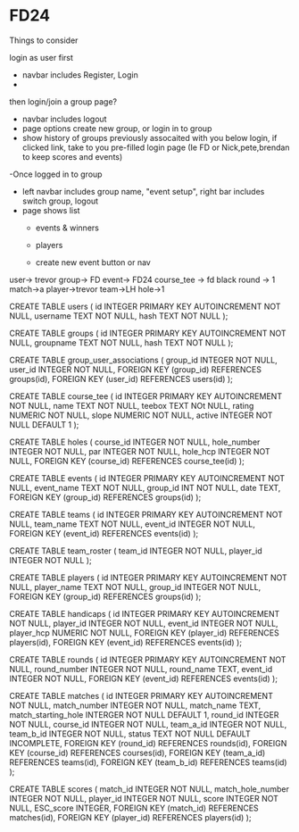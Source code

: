 # FD24

Things to consider

login as user first
- navbar includes Register, Login
-   

then login/join a group page?
-   navbar includes logout
- page options create new group, or login in to group
-   show history of groups previously assocaited with you below login, if clicked link, take to you pre-filled login page
    (Ie FD or Nick,pete,brendan to keep scores and events)

-Once logged in to group
-   left navbar includes group name, "event setup", right bar includes switch group, logout 
-   page shows list
    - events & winners
    - players 

    - create new event button or nav 



user-> trevor
group-> FD
event-> FD24
course_tee -> fd black
round -> 1
match->a
player->trevor
team->LH
hole->1



CREATE TABLE users (
    id INTEGER PRIMARY KEY AUTOINCREMENT NOT NULL,
    username TEXT NOT NULL,
    hash TEXT NOT NULL
);

CREATE TABLE groups (
    id INTEGER PRIMARY KEY AUTOINCREMENT NOT NULL,
    groupname TEXT NOT NULL,
    hash TEXT NOT NULL
);

CREATE TABLE group_user_associations (
    group_id INTEGER NOT NULL,
    user_id INTEGER NOT NULL,
    FOREIGN KEY (group_id) REFERENCES groups(id),
    FOREIGN KEY (user_id) REFERENCES users(id)
);

CREATE TABLE course_tee (
    id INTEGER PRIMARY KEY AUTOINCREMENT NOT NULL,
    name TEXT NOT NULL,
    teebox TEXT NOt NULL,
    rating NUMERIC NOT NULL,
    slope NUMERIC NOT NULL,
    active INTEGER NOT NULL DEFAULT 1
);

CREATE TABLE holes (
    course_id INTEGER NOT NULL,
    hole_number INTEGER NOT NULL,
    par INTEGER NOT NULL,
    hole_hcp INTEGER NOT NULL,
    FOREIGN KEY (course_id) REFERENCES course_tee(id)
);

CREATE TABLE events (
    id INTEGER PRIMARY KEY AUTOINCREMENT NOT NULL,
    event_name TEXT NOT NULL,
    group_id INT NOT NULL,
    date TEXT,
    FOREIGN KEY (group_id) REFERENCES groups(id)
);

CREATE TABLE teams (
    id INTEGER PRIMARY KEY AUTOINCREMENT NOT NULL,
    team_name TEXT NOT NULL,
    event_id INTEGER NOT NULL,
    FOREIGN KEY (event_id) REFERENCES events(id)
);

CREATE TABLE team_roster (
    team_id INTEGER NOT NULL,
    player_id INTEGER NOT NULL
);

CREATE TABLE players (
    id INTEGER PRIMARY KEY AUTOINCREMENT NOT NULL,
    player_name TEXT NOT NULL,
    group_id INTEGER NOT NULL,
    FOREIGN KEY (group_id) REFERENCES groups(id)
);

CREATE TABLE handicaps (
    id INTEGER PRIMARY KEY AUTOINCREMENT NOT NULL,
    player_id INTEGER NOT NULL,
    event_id INTEGER NOT NULL,
    player_hcp NUMERIC NOT NULL,
    FOREIGN KEY (player_id) REFERENCES players(id),
    FOREIGN KEY (event_id) REFERENCES events(id)
);

CREATE TABLE rounds (
    id INTEGER PRIMARY KEY AUTOINCREMENT NOT NULL,
    round_number INTEGER NOT NULL,
    round_name TEXT,
    event_id INTEGER NOT NULL,
    FOREIGN KEY (event_id) REFERENCES events(id)
);

CREATE TABLE matches (
    id INTEGER PRIMARY KEY AUTOINCREMENT NOT NULL,
    match_number INTEGER NOT NULL,
    match_name TEXT,
    match_starting_hole INTERGER NOT NULL DEFAULT 1,
    round_id INTEGER NOT NULL,
    course_id INTEGER NOT NULL,
    team_a_id INTEGER NOT NULL,
    team_b_id INTEGER NOT NULL,
    status TEXT NOT NULL DEFAULT INCOMPLETE,
    FOREIGN KEY (round_id) REFERENCES rounds(id),
    FOREIGN KEY (course_id) REFERENCES courses(id),
    FOREIGN KEY (team_a_id) REFERENCES teams(id),
    FOREIGN KEY (team_b_id) REFERENCES teams(id)
);

CREATE TABLE scores (
    match_id INTEGER NOT NULL,
    match_hole_number INTEGER NOT NULL,
    player_id INTEGER NOT NULL,
    score INTEGER NOT NULL,
    ESC_score INTEGER,
    FOREIGN KEY (match_id) REFERENCES matches(id),
    FOREIGN KEY (player_id) REFERENCES players(id)
);

